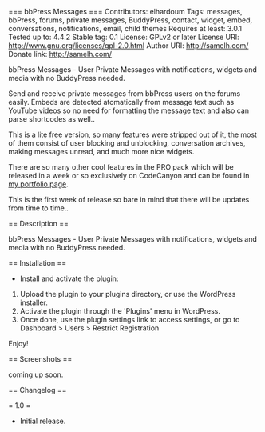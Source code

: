=== bbPress Messages ===
Contributors: elhardoum
Tags: messages, bbPress, forums, private messages, BuddyPress, contact, widget, embed, conversations, notifications, email, child themes
Requires at least: 3.0.1
Tested up to: 4.4.2
Stable tag: 0.1
License: GPLv2 or later
License URI: http://www.gnu.org/licenses/gpl-2.0.html
Author URI: http://samelh.com/
Donate link: http://samelh.com/

bbPress Messages - User Private Messages with notifications, widgets and media with no BuddyPress needed.

Send and receive private messages from bbPress users on the forums easily. Embeds are detected atomatically from message text such as YouTube videos so no need for formatting the message text and also can parse shortcodes as well..

This is a lite free version, so many features were stripped out of it, the most of them consist of user blocking and unblocking, conversation archives, making messages unread, and much more nice widgets.

There are so many other cool features in the PRO pack which will be released in a week or so exclusively on CodeCanyon and can be found in <a href="//codecanyon.net/user/samiel/portfolio?ref=samiel">my portfolio page</a>.

This is the first week of release so bare in mind that there will be updates from time to time..

== Description ==

bbPress Messages - User Private Messages with notifications, widgets and media with no BuddyPress needed.

== Installation ==

* Install and activate the plugin:

1. Upload the plugin to your plugins directory, or use the WordPress installer.
2. Activate the plugin through the \'Plugins\' menu in WordPress.
3. Once done, use the plugin settings link to access settings, or go to Dashboard > Users > Restrict Registration

Enjoy!

== Screenshots ==

coming up soon.

== Changelog ==

= 1.0 =
* Initial release.

